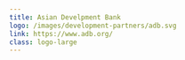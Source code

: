 ```yaml
---
title: Asian Develpment Bank
logo: /images/development-partners/adb.svg
link: https://www.adb.org/
class: logo-large
---
```

